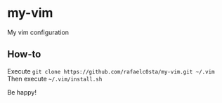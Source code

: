 # my-vim
My vim configuration

## How-to

Execute `git clone https://github.com/rafaelc0sta/my-vim.git ~/.vim`
Then execute `~/.vim/install.sh`

Be happy!
